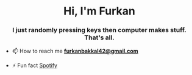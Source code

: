 <h1 align="center">Hi, I'm Furkan</h1>
<h3 align="center">I just randomly pressing keys then computer makes stuff. That's all.</h3>

- 📫 How to reach me **furkanbakkal42@gmail.com**

- ⚡ Fun fact [Spotify](https://open.spotify.com/intl-tr/track/6nswV1Lz3OZkaiCJfmVUOa?si=66055192f09340af)



